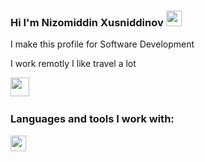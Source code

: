 ### Hi I'm Nizomiddin Xusniddinov <img src="https://media.giphy.com/media/hvRJCLFzcasrR4ia7z/giphy.gif" alt="" width="25" />

I make this profile for Software Development <br/>

I work remotly I like travel a lot

<a href="https://www.youtube.com/channel/UC6G3ZDWdJlvUhoJL0glittg"/>  
  <img src="https://encrypted-tbn0.gstatic.com/images?q=tbn:ANd9GcSeyobEmlNRf4Ac0k351IxcIzWQ2ARhCddjfA&usqp=CAU" width="30px"><img/>
<a/>

<br/>

### Languages and tools I work with:
<code><img src="https://encrypted-tbn0.gstatic.com/images?q=tbn:ANd9GcRWSup45KwMTS07AIrEkF2dBoEUkRYRcpVdWQ&usqp=CAU" width="25"></code> 
